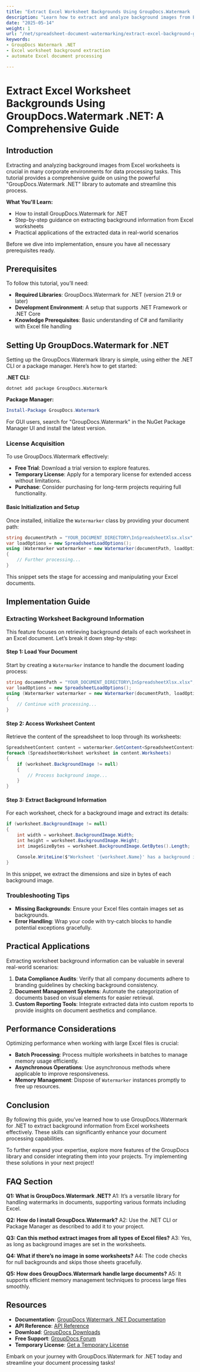 ```yaml
---
title: "Extract Excel Worksheet Backgrounds Using GroupDocs.Watermark .NET&#58; A Comprehensive Guide"
description: "Learn how to extract and analyze background images from Excel worksheets using GroupDocs.Watermark .NET. This guide covers installation, step-by-step extraction, and practical applications."
date: "2025-05-14"
weight: 1
url: "/net/spreadsheet-document-watermarking/extract-excel-background-groupdocs-watermark-dotnet/"
keywords:
- GroupDocs Watermark .NET
- Excel worksheet background extraction
- automate Excel document processing

---
```



# Extract Excel Worksheet Backgrounds Using GroupDocs.Watermark .NET: A Comprehensive Guide

## Introduction

Extracting and analyzing background images from Excel worksheets is crucial in many corporate environments for data processing tasks. This tutorial provides a comprehensive guide on using the powerful "GroupDocs.Watermark .NET" library to automate and streamline this process.

**What You'll Learn:**
- How to install GroupDocs.Watermark for .NET
- Step-by-step guidance on extracting background information from Excel worksheets
- Practical applications of the extracted data in real-world scenarios

Before we dive into implementation, ensure you have all necessary prerequisites ready.

## Prerequisites

To follow this tutorial, you’ll need:

- **Required Libraries**: GroupDocs.Watermark for .NET (version 21.9 or later)
- **Development Environment**: A setup that supports .NET Framework or .NET Core
- **Knowledge Prerequisites**: Basic understanding of C# and familiarity with Excel file handling

## Setting Up GroupDocs.Watermark for .NET

Setting up the GroupDocs.Watermark library is simple, using either the .NET CLI or a package manager. Here’s how to get started:

**.NET CLI:**

```shell
dotnet add package GroupDocs.Watermark
```

**Package Manager:**

```powershell
Install-Package GroupDocs.Watermark
```

For GUI users, search for "GroupDocs.Watermark" in the NuGet Package Manager UI and install the latest version.

### License Acquisition

To use GroupDocs.Watermark effectively:
- **Free Trial**: Download a trial version to explore features.
- **Temporary License**: Apply for a temporary license for extended access without limitations.
- **Purchase**: Consider purchasing for long-term projects requiring full functionality.

#### Basic Initialization and Setup

Once installed, initialize the `Watermarker` class by providing your document path:

```csharp
string documentPath = "YOUR_DOCUMENT_DIRECTORY\InSpreadsheetXlsx.xlsx";
var loadOptions = new SpreadsheetLoadOptions();
using (Watermarker watermarker = new Watermarker(documentPath, loadOptions))
{
    // Further processing...
}
```

This snippet sets the stage for accessing and manipulating your Excel documents.

## Implementation Guide

### Extracting Worksheet Background Information

This feature focuses on retrieving background details of each worksheet in an Excel document. Let’s break it down step-by-step:

#### Step 1: Load Your Document

Start by creating a `Watermarker` instance to handle the document loading process:

```csharp
string documentPath = "YOUR_DOCUMENT_DIRECTORY\InSpreadsheetXlsx.xlsx";
var loadOptions = new SpreadsheetLoadOptions();
using (Watermarker watermarker = new Watermarker(documentPath, loadOptions))
{
    // Continue with processing...
}
```

#### Step 2: Access Worksheet Content

Retrieve the content of the spreadsheet to loop through its worksheets:

```csharp
SpreadsheetContent content = watermarker.GetContent<SpreadsheetContent>();
foreach (SpreadsheetWorksheet worksheet in content.Worksheets)
{
    if (worksheet.BackgroundImage != null)
    {
        // Process background image...
    }
}
```

#### Step 3: Extract Background Information

For each worksheet, check for a background image and extract its details:

```csharp
if (worksheet.BackgroundImage != null)
{
    int width = worksheet.BackgroundImage.Width;
    int height = worksheet.BackgroundImage.Height;
    int imageSizeBytes = worksheet.BackgroundImage.GetBytes().Length;

    Console.WriteLine($"Worksheet '{worksheet.Name}' has a background image of size {width}x{height}, which is {imageSizeBytes} bytes.");
}
```

In this snippet, we extract the dimensions and size in bytes of each background image.

### Troubleshooting Tips

- **Missing Backgrounds**: Ensure your Excel files contain images set as backgrounds.
- **Error Handling**: Wrap your code with try-catch blocks to handle potential exceptions gracefully.

## Practical Applications

Extracting worksheet background information can be valuable in several real-world scenarios:

1. **Data Compliance Audits**: Verify that all company documents adhere to branding guidelines by checking background consistency.
2. **Document Management Systems**: Automate the categorization of documents based on visual elements for easier retrieval.
3. **Custom Reporting Tools**: Integrate extracted data into custom reports to provide insights on document aesthetics and compliance.

## Performance Considerations

Optimizing performance when working with large Excel files is crucial:

- **Batch Processing**: Process multiple worksheets in batches to manage memory usage efficiently.
- **Asynchronous Operations**: Use asynchronous methods where applicable to improve responsiveness.
- **Memory Management**: Dispose of `Watermarker` instances promptly to free up resources.

## Conclusion

By following this guide, you’ve learned how to use GroupDocs.Watermark for .NET to extract background information from Excel worksheets effectively. These skills can significantly enhance your document processing capabilities.

To further expand your expertise, explore more features of the GroupDocs library and consider integrating them into your projects. Try implementing these solutions in your next project!

## FAQ Section

**Q1: What is GroupDocs.Watermark .NET?**
A1: It’s a versatile library for handling watermarks in documents, supporting various formats including Excel.

**Q2: How do I install GroupDocs.Watermark?**
A2: Use the .NET CLI or Package Manager as described to add it to your project.

**Q3: Can this method extract images from all types of Excel files?**
A3: Yes, as long as background images are set in the worksheets.

**Q4: What if there’s no image in some worksheets?**
A4: The code checks for null backgrounds and skips those sheets gracefully.

**Q5: How does GroupDocs.Watermark handle large documents?**
A5: It supports efficient memory management techniques to process large files smoothly.

## Resources

- **Documentation**: [GroupDocs Watermark .NET Documentation](https://docs.groupdocs.com/watermark/net/)
- **API Reference**: [API Reference](https://reference.groupdocs.com/watermark/net)
- **Download**: [GroupDocs Downloads](https://releases.groupdocs.com/watermark/net/)
- **Free Support**: [GroupDocs Forum](https://forum.groupdocs.com/c/watermark/10)
- **Temporary License**: [Get a Temporary License](https://purchase.groupdocs.com/temporary-license/) 

Embark on your journey with GroupDocs.Watermark for .NET today and streamline your document processing tasks!

